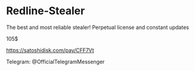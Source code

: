 # Redline-Stealer

The best and most reliable stealer!
Perpetual license and constant updates
 
105$
 
 
https://satoshidisk.com/pay/CFF7Vt
 
 
 
 
 
Telegram: @OfficialTelegramMessenger
